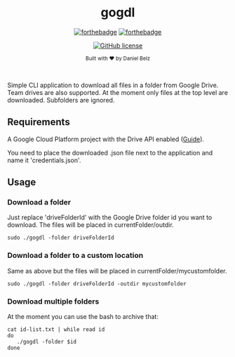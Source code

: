﻿﻿﻿<h1 align="center">gogdl</h1><div align="center">

[![forthebadge](https://forthebadge.com/images/badges/fuck-it-ship-it.svg)](https://forthebadge.com)
[![forthebadge](https://forthebadge.com/images/badges/made-with-go.svg)](https://forthebadge.com)

[![GitHub license](https://img.shields.io/github/license/LegendaryB/gogdl.svg?longCache=true&style=flat-square)](https://github.com/LegendaryB/gogdl/blob/master/LICENSE.md)

<sub>Built with ❤︎ by Daniel Belz</sub>
</div><br>

Simple CLI application to download all files in a folder from Google Drive. Team drives are also supported. At the moment only files at the top level are downloaded. Subfolders are ignored.

## Requirements

A Google Cloud Platform project with the Drive API enabled ([Guide](https://developers.google.com/drive/api/v3/quickstart/go#step_1_turn_on_the)).

You need to place the downloaded .json file next to the application and name it 'credentials.json'.

## Usage

### Download a folder
Just replace 'driveFolderId' with the Google Drive folder id you want to download. The files will be placed in currentFolder/outdir.

`sudo ./gogdl -folder driveFolderId`

### Download a folder to a custom location
Same as above but the files will be placed in currentFolder/mycustomfolder.

`sudo ./gogdl -folder driveFolderId -outdir mycustomfolder`

### Download multiple folders
At the moment you can use the bash to archive that:

```
cat id-list.txt | while read id 
do
   ./gogdl -folder $id
done
```
